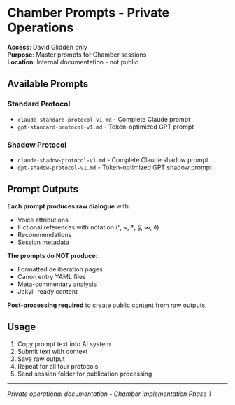 # Chamber Prompts - Private Operations

**Access**: David Glidden only  
**Purpose**: Master prompts for Chamber sessions  
**Location**: Internal documentation - not public  

## Available Prompts

### Standard Protocol
- `claude-standard-protocol-v1.md` - Complete Claude prompt
- `gpt-standard-protocol-v1.md` - Token-optimized GPT prompt

### Shadow Protocol  
- `claude-shadow-protocol-v1.md` - Complete Claude shadow prompt
- `gpt-shadow-protocol-v1.md` - Token-optimized GPT shadow prompt

## Prompt Outputs

**Each prompt produces raw dialogue** with:
- Voice attributions
- Fictional references with notation (°, ~, †, §, ∞, ◊)
- Recommendations
- Session metadata

**The prompts do NOT produce**:
- Formatted deliberation pages
- Canon entry YAML files
- Meta-commentary analysis
- Jekyll-ready content

**Post-processing required** to create public content from raw outputs.

## Usage

1. Copy prompt text into AI system
2. Submit text with context
3. Save raw output
4. Repeat for all four protocols
5. Send session folder for publication processing

---

*Private operational documentation - Chamber implementation Phase 1*